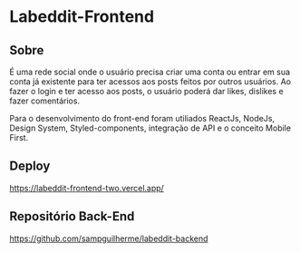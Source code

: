 # Labeddit-Frontend

## Sobre
É uma rede social onde o usuário precisa criar uma conta ou entrar em sua conta já existente para ter acessos aos posts feitos por outros usuários. Ao fazer o login e ter acesso aos posts, o usuário poderá dar likes, dislikes e fazer comentários.

Para o desenvolvimento do front-end foram utiliados ReactJs, NodeJs, Design System, Styled-components, integração de API e o conceito Mobile First.


## Deploy
https://labeddit-frontend-two.vercel.app/

## Repositório Back-End
https://github.com/sampguilherme/labeddit-backend